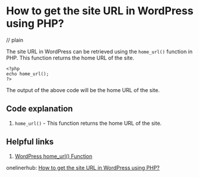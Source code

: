 # How to get the site URL in WordPress using PHP?
// plain

The site URL in WordPress can be retrieved using the `home_url()` function in PHP. This function returns the home URL of the site.

```
<?php
echo home_url();
?>
```

The output of the above code will be the home URL of the site.

## Code explanation


1. `home_url()` - This function returns the home URL of the site.

## Helpful links

1. [WordPress home_url() Function](https://developer.wordpress.org/reference/functions/home_url/)

onelinerhub: [How to get the site URL in WordPress using PHP?](https://onelinerhub.com/php-wordpress/how-to-get-the-site-url-in-wordpress-using-php)
